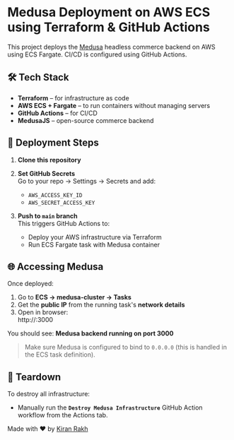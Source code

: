 # Medusa Deployment on AWS ECS using Terraform & GitHub Actions

This project deploys the [Medusa](https://medusajs.com/) headless commerce backend on AWS using ECS Fargate. CI/CD is configured using GitHub Actions.

## 🛠 Tech Stack

- **Terraform** – for infrastructure as code  
- **AWS ECS + Fargate** – to run containers without managing servers  
- **GitHub Actions** – for CI/CD  
- **MedusaJS** – open-source commerce backend

## 🚀 Deployment Steps

1. **Clone this repository**
2. **Set GitHub Secrets**  
   Go to your repo → Settings → Secrets and add:
   - `AWS_ACCESS_KEY_ID`
   - `AWS_SECRET_ACCESS_KEY`

3. **Push to `main` branch**  
   This triggers GitHub Actions to:
   - Deploy your AWS infrastructure via Terraform
   - Run ECS Fargate task with Medusa container

## 🌐 Accessing Medusa

Once deployed:

1. Go to **ECS → medusa-cluster → Tasks**
2. Get the **public IP** from the running task's **network details**
3. Open in browser:  
http://<public-ip>:3000

You should see: **Medusa backend running on port 3000**

> Make sure Medusa is configured to bind to `0.0.0.0` (this is handled in the ECS task definition).

## 🧼 Teardown

To destroy all infrastructure:

- Manually run the **`Destroy Medusa Infrastructure`** GitHub Action workflow from the Actions tab.



Made with ❤️ by [Kiran Rakh](https://github.com/kiranrakh)
